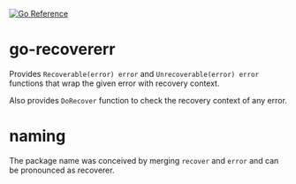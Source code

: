 [![Go Reference](https://pkg.go.dev/badge/github.com/sermojohn/go-recovererr.svg)](https://pkg.go.dev/github.com/sermojohn/go-recovererr)

# go-recovererr
Provides `Recoverable(error) error` and `Unrecoverable(error) error` functions that wrap the given error with recovery context.

Also provides `DoRecover` function to check the recovery context of any error.

# naming
The package name was conceived by merging `recover` and `error` and can be pronounced as recoverer.
